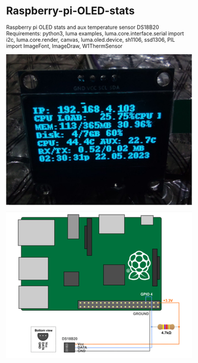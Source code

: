 # Raspberry-pi-OLED-stats
Raspberry pi OLED stats and aux temperature sensor DS18B20
Requirements: python3, luma examples, luma.core.interface.serial import i2c, 
luma.core.render, canvas,
 luma.oled.device, sh1106, ssd1306,
PIL import ImageFont, ImageDraw,
W1ThermSensor



![alt text](https://github.com/misjah/Raspberry-pi-OLED-stats/blob/main/IMG_20230522_143032632.jpg)
 
![alt text](https://github.com/misjah/Raspberry-pi-OLED-stats/blob/main/Screenshot_20230427-191355_RaspController.png)
